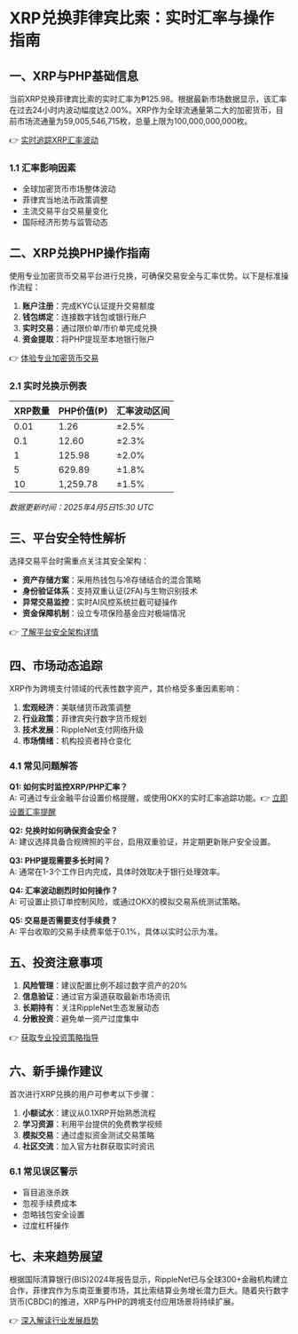 # XRP兑换菲律宾比索：实时汇率与操作指南

## 一、XRP与PHP基础信息
当前XRP兑换菲律宾比索的实时汇率为₱125.98。根据最新市场数据显示，该汇率在过去24小时内波动幅度达2.00%。XRP作为全球流通量第二大的加密货币，目前市场流通量为59,005,546,715枚，总量上限为100,000,000,000枚。

👉 [实时追踪XRP汇率波动](https://bit.ly/okx_welcome)

### 1.1 汇率影响因素
- 全球加密货币市场整体波动
- 菲律宾当地法币政策调整
- 主流交易平台交易量变化
- 国际经济形势与监管动态

## 二、XRP兑换PHP操作指南
使用专业加密货币交易平台进行兑换，可确保交易安全与汇率优势。以下是标准操作流程：

1. **账户注册**：完成KYC认证提升交易额度
2. **钱包绑定**：连接数字钱包或银行账户
3. **实时交易**：通过限价单/市价单完成兑换
4. **资金提取**：将PHP提现至本地银行账户

👉 [体验专业加密货币交易](https://bit.ly/okx_welcome)

### 2.1 实时兑换示例表

| XRP数量 | PHP价值(₱) | 汇率波动区间 |
|--------|------------|-------------|
| 0.01   | 1.26       | ±2.5%       |
| 0.1    | 12.60      | ±2.3%       |
| 1      | 125.98     | ±2.0%       |
| 5      | 629.89     | ±1.8%       |
| 10     | 1,259.78   | ±1.5%       |

*数据更新时间：2025年4月5日15:30 UTC*

## 三、平台安全特性解析
选择交易平台时需重点关注其安全架构：

- **资产存储方案**：采用热钱包与冷存储结合的混合策略
- **身份验证体系**：支持双重认证(2FA)与生物识别技术
- **异常交易监控**：实时AI风控系统拦截可疑操作
- **资金保障机制**：设立专项保险基金应对极端情况

👉 [了解平台安全架构详情](https://bit.ly/okx_welcome)

## 四、市场动态追踪
XRP作为跨境支付领域的代表性数字资产，其价格受多重因素影响：

1. **宏观经济**：美联储货币政策调整
2. **行业政策**：菲律宾央行数字货币规划
3. **技术发展**：RippleNet支付网络升级
4. **市场情绪**：机构投资者持仓变化

### 4.1 常见问题解答

**Q1: 如何实时监控XRP/PHP汇率？**  
A: 可通过专业金融平台设置价格提醒，或使用OKX的实时汇率追踪功能。👉 [立即设置汇率提醒](https://bit.ly/okx_welcome)

**Q2: 兑换时如何确保资金安全？**  
A: 建议选择具备合规牌照的平台，启用双重验证，并定期更新账户安全设置。

**Q3: PHP提现需要多长时间？**  
A: 通常在1-3个工作日内完成，具体时效取决于银行处理效率。

**Q4: 汇率波动剧烈时如何操作？**  
A: 可设置止损订单控制风险，或通过OKX的模拟交易系统测试策略。

**Q5: 交易是否需要支付手续费？**  
A: 平台收取的交易手续费率低于0.1%，具体以实时公示为准。

## 五、投资注意事项
1. **风险管理**：建议配置比例不超过数字资产的20%
2. **信息验证**：通过官方渠道获取最新市场资讯
3. **长期持有**：关注RippleNet生态发展动态
4. **分散投资**：避免单一资产过度集中

👉 [获取专业投资策略指导](https://bit.ly/okx_welcome)

## 六、新手操作建议
首次进行XRP兑换的用户可参考以下步骤：

1. **小额试水**：建议从0.1XRP开始熟悉流程
2. **学习资源**：利用平台提供的免费教学视频
3. **模拟交易**：通过虚拟资金测试交易策略
4. **社区交流**：加入官方社群获取实时资讯

### 6.1 常见误区警示
- 盲目追涨杀跌
- 忽视手续费成本
- 忽略钱包安全设置
- 过度杠杆操作

## 七、未来趋势展望
根据国际清算银行(BIS)2024年报告显示，RippleNet已与全球300+金融机构建立合作，菲律宾作为东南亚重要市场，其比索结算业务增长潜力巨大。随着央行数字货币(CBDC)的推进，XRP与PHP的跨境支付应用场景将持续扩展。

👉 [深入解读行业发展趋势](https://bit.ly/okx_welcome)